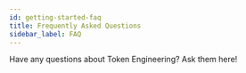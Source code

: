 ```yaml
---
id: getting-started-faq
title: Frequently Asked Questions
sidebar_label: FAQ
---
```


Have any questions about Token Engineering? Ask them here!




